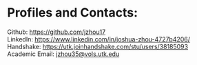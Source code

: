 # Profiles and Contacts:
Github: https://github.com/jzhou17<br>
LinkedIn: https://www.linkedin.com/in/joshua-zhou-4727b4206/<br>
Handshake: https://utk.joinhandshake.com/stu/users/38185093<br>
Academic Email: jzhou35@vols.utk.edu
<!--
## Hi there 👋

**jzhou17/jzhou17** is a ✨ _special_ ✨ repository because its `README.md` (this file) appears on your GitHub profile.

Here are some ideas to get you started:

- 🔭 I’m currently working on ...
- 🌱 I’m currently learning ...
- 👯 I’m looking to collaborate on ...
- 🤔 I’m looking for help with ...
- 💬 Ask me about ...
- 📫 How to reach me: ...
- 😄 Pronouns: ...
- ⚡ Fun fact: ...
-->
